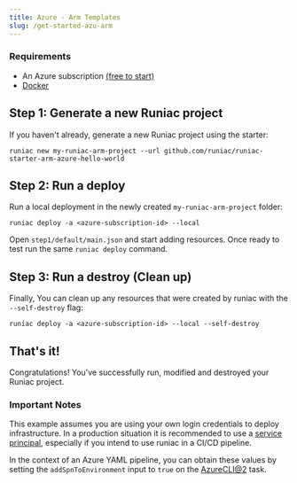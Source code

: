 ```yaml
---
title: Azure - Arm Templates
slug: /get-started-azu-arm
---
```


### Requirements

- An Azure subscription [(free to start)](https://azure.microsoft.com/en-us/free/)
- [Docker](https://docs.docker.com/get-docker/)

## Step 1: Generate a new Runiac project

If you haven't already, generate a new Runiac project using the starter:

```shell
runiac new my-runiac-arm-project --url github.com/runiac/runiac-starter-arm-azure-hello-world
```

## Step 2: Run a deploy

Run a local deployment in the newly created `my-runiac-arm-project` folder:

```shell
runiac deploy -a <azure-subscription-id> --local
```

Open `step1/default/main.json` and start adding resources. Once ready to test run the same `runiac deploy` command.

## Step 3: Run a destroy (Clean up)

Finally, You can clean up any resources that were created by runiac with the `--self-destroy` flag:

```shell
runiac deploy -a <azure-subscription-id> --local --self-destroy
```

## That's it!

Congratulations! You've successfully run, modified and destroyed your Runiac project.

### Important Notes

This example assumes you are using your own login credentials to deploy infrastructure. In a production situation it is recommended to use a [service principal](https://docs.microsoft.com/en-us/azure/active-directory/develop/app-objects-and-service-principals), especially
if you intend to use runiac in a CI/CD pipeline.

In the context of an Azure YAML pipeline, you can obtain these values by setting the `addSpnToEnvironment` input to `true` on the
[AzureCLI@2](https://docs.microsoft.com/en-us/azure/devops/pipelines/tasks/deploy/azure-cli?view=azure-devops) task.
